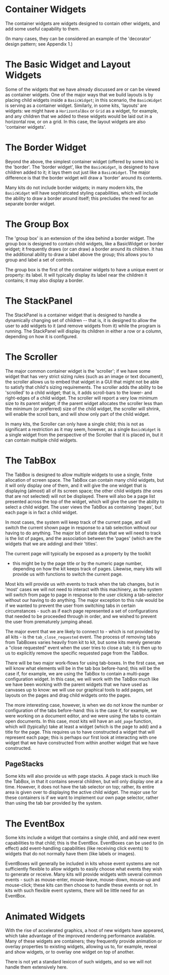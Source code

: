 Container Widgets
=================

The container widgets are widgets designed to contain other widgets, and
add some useful capability to them.

(In many cases, they can be considered an example of the 'decorator'
design pattern; see Appendix 1.)

The Basic Widget and Layout Widgets
===================================

Some of the widgets that we have already discussed are or can be viewed
as container widgets. One of the major ways that we build layouts is by
placing child widgets inside a `BasicWidget`; in this scenario, the
`BasicWidget` is serving as a container widget. Similarly, in some kits,
'layouts' are widgets: we might have a `HorizontalBox` or `Grid` as a
widget, for example, and any children that we added to these widgets
would be laid out in a horizontal row, or on a grid. In this case, the
layout widgets are also 'container widgets'.

The Border Widget
=================

Beyond the above, the simplest container widget (offered by some kits)
is the 'border'. The 'border widget', like the `BasicWidget`, is
designed to have children added to it; it lays them out just like a
`BasicWidget`. The major difference is that the border widget will draw
a 'border' around its contents.

Many kits do not include border widgets; in many modern kits, the
`BasicWidget` will have sophisticated styling capabilities, which will
include the ability to draw a border around itself; this precludes the
need for an separate border widget.

The Group Box
=============

The 'group box' is an extension of the idea behind a border widget. The
group box is designed to contain child widgets, like a BasicWidget or
border widget; it frequently draws (or can draw) a border around its
children. It has the additional ability to draw a label above the group;
this allows you to group and label a set of controls.

The group box is the first of the container widgets to have a unique
event or property: its label. It will typically display its label near
the children it contains; it may also display a border.

The StackPanel
==============

The StackPanel is a container widget that is designed to handle a
dynamically changing set of children -- that is, it is designed to allow
the user to add widgets to it (and remove widgets from it) while the
program is running. The StackPanel will display its children in either a
row or a column, depending on how it is configured.

The Scroller
============

The major common container widget is the 'scroller'; if we have some
widget that has very strict sizing rules (such as an image or text
document), the scroller allows us to embed that widget in a GUI that
might not be able to satisfy that child's sizing requirements. The
scroller adds the ability to be 'scrolled' to a child widget; that is,
it adds scroll-bars to the lower- and right-edges of a child widget. The
scroller will report a very low minimum size to its parent widget; if
the parent widget allocates the scroller less than the minimum (or
preferred) size of the child widget, the scroller will shrink, will
enable the scroll bars, and will show only part of the child widget.

In many kits, the Scroller can only have a single child; this is not as
significant a restriction as it may seem, however, as a single
`BasicWidget` is a single widget from the perspective of the Scroller
that it is placed in, but it can contain multiple child widgets.

The TabBox
==========

The TabBox is designed to allow multiple widgets to use a single, finite
allocation of screen space. The TabBox can contain many child widgets,
but it will only display one of them, and it will give the one widget
that is displaying (almost) all of its screen space; the other child
widgets (the ones that are not selected) will not be displayed. There
will also be a page list presented across the top of the widget, which
will give the user the ability to select a child widget. The user views
the TabBox as containing 'pages', but each page is in fact a child
widget.

In most cases, the system will keep track of the current page, and will
switch the current shown page in response to a tab selection without our
having to do anything. The major bit of state data that we will need to
track is the list of pages, and the association between the 'pages'
(which are the widgets that we are adding) and their 'titles'.

The current page will typically be exposed as a property by the toolkit
- this might be by the page title or by the numeric page number,
depending on how the kit keeps track of pages. Likewise, many kits will
provide us with functions to switch the current page.

Most kits will provide us with events to track when the tab changes, but
in 'most' cases we will not need to interact with this machinery, as the
system will switch from page to page in response to the user clicking a
tab-selector without our having to do anything. The major exception to
this rule would be if we wanted to prevent the user from switching tabs
in certain circumstances - such as if each page represented a set of
configurations that needed to be proceeded through in order, and we
wished to prevent the user from prematurely jumping ahead.

The major event that we are likely to connect to - which is not provided
by all kits - is the `tab_close_requested` event. The process of
removing tabs from TabBoxes varies heavily from kit to kit, but some
kits merely generate a "close requested" event when the user tries to
close a tab; it is then up to us to explicitly remove the specific
requested page from the TabBox.

There will be two major work-flows for using tab-boxes. In the first
case, we will know what elements will be in the tab box before-hand;
this will be the case if, for example, we are using the TabBox to
contain a multi-page configuration widget. In this case, we will work
with the TabBox much like we have been working with the parent widgets
that we have used as canvases up to know: we will use our graphical
tools to add pages, set layouts on the pages and drag child widgets onto
the pages.

The more interesting case, however, is when we do not know the number or
configuration of the tabs before-hand: this is the case if, for example,
we were working on a document editor, and we were using the tabs to
contain open documents. In this case, most kits will have an `add_page`
function, which will (typically) take at least a widget (which is the
page to add) and a title for the page. This requires us to have
constructed a widget that will represent each page; this is perhaps our
first look at interacting with one widget that we have constructed from
within another widget that we have constructed.

PageStacks
----------

Some kits will also provide us with page stacks. A page stack is much
like the TabBox, in that it contains several children, but will only
display one at a time. However, it does not have the tab selector on
top; rather, its entire area is given over to displaying the active
child widget. The major use for these containers is if we want to
implement our own page selector, rather than using the tab bar provided
by the system.

The EventBox
============

Some kits include a widget that contains a single child, and add new
event capabilities to that child; this is the EventBox. EventBoxes can
be used to (in effect) add event-handling capabilities (like receiving
click events) to widgets that do not normally have them (like labels or
images).

EventBoxes will generally be included in kits whose event systems are
not sufficiently flexible to allow widgets to easily choose what events
they wish to generate or receive. Many kits will provide widgets with
several common events - such as mouse-enter, mouse-leave, mouse-down,
mouse-up and mouse-click; these kits can then choose to handle these
events or not. In kits with such flexible event systems, there will be
little need for an EventBox.

Animated Widgets
================

With the rise of accelerated graphics, a host of new widgets have
appeared, which take advantage of the improved rendering performance
available. Many of these widgets are containers; they frequently provide
animation or overlay properties to existing widgets, allowing us to, for
example, reveal and show widgets, or to overlay one widget on top of
another.

There is not yet a standard lexicon of such widgets, and so we will not
handle them extensively here.
